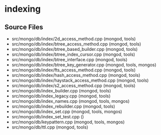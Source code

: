 # indexing

## Source Files

- src/mongo/db/index/2d\_access\_method.cpp   (mongod, tools)
- src/mongo/db/index/btree\_access\_method.cpp   (mongod, tools)
- src/mongo/db/index/btree\_based\_builder.cpp   (mongod, tools)
- src/mongo/db/index/btree\_index\_cursor.cpp   (mongod, tools)
- src/mongo/db/index/btree\_interface.cpp   (mongod, tools)
- src/mongo/db/index/btree\_key\_generator.cpp   (mongod, tools, mongos)
- src/mongo/db/index/fts\_access\_method.cpp   (mongod, tools)
- src/mongo/db/index/hash\_access\_method.cpp   (mongod, tools)
- src/mongo/db/index/haystack\_access\_method.cpp   (mongod, tools)
- src/mongo/db/index/s2\_access\_method.cpp   (mongod, tools)
- src/mongo/db/index\_builder.cpp   (mongod, tools)
- src/mongo/db/index\_legacy.cpp   (mongod, tools)
- src/mongo/db/index\_names.cpp   (mongod, tools, mongos)
- src/mongo/db/index\_rebuilder.cpp   (mongod, tools)
- src/mongo/db/index\_set.cpp   (mongod, tools, mongos)
- src/mongo/db/index\_set\_test.cpp   ()
- src/mongo/db/keypattern.cpp   (mongod, tools, mongos)
- src/mongo/db/ttl.cpp   (mongod, tools)
